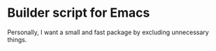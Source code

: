# Builder script for Emacs
Personally, I want a small and fast package by excluding unnecessary things.
